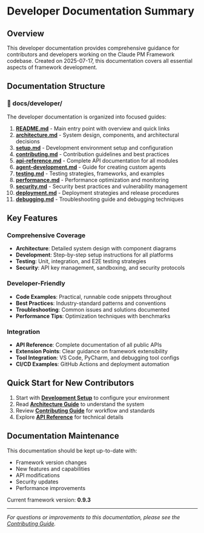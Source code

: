 # Developer Documentation Summary

## Overview

This developer documentation provides comprehensive guidance for contributors and developers working on the Claude PM Framework codebase. Created on 2025-07-17, this documentation covers all essential aspects of framework development.

## Documentation Structure

### 📁 docs/developer/
The developer documentation is organized into focused guides:

1. **[README.md](./README.md)** - Main entry point with overview and quick links
2. **[architecture.md](./architecture.md)** - System design, components, and architectural decisions
3. **[setup.md](./setup.md)** - Development environment setup and configuration
4. **[contributing.md](./contributing.md)** - Contribution guidelines and best practices
5. **[api-reference.md](./api-reference.md)** - Complete API documentation for all modules
6. **[agent-development.md](./agent-development.md)** - Guide for creating custom agents
7. **[testing.md](./testing.md)** - Testing strategies, frameworks, and examples
8. **[performance.md](./performance.md)** - Performance optimization and monitoring
9. **[security.md](./security.md)** - Security best practices and vulnerability management
10. **[deployment.md](./deployment.md)** - Deployment strategies and release procedures
11. **[debugging.md](./debugging.md)** - Troubleshooting guide and debugging techniques

## Key Features

### Comprehensive Coverage
- **Architecture**: Detailed system design with component diagrams
- **Development**: Step-by-step setup instructions for all platforms
- **Testing**: Unit, integration, and E2E testing strategies
- **Security**: API key management, sandboxing, and security protocols

### Developer-Friendly
- **Code Examples**: Practical, runnable code snippets throughout
- **Best Practices**: Industry-standard patterns and conventions
- **Troubleshooting**: Common issues and solutions documented
- **Performance Tips**: Optimization techniques with benchmarks

### Integration
- **API Reference**: Complete documentation of all public APIs
- **Extension Points**: Clear guidance on framework extensibility
- **Tool Integration**: VS Code, PyCharm, and debugging tool configs
- **CI/CD Examples**: GitHub Actions and deployment automation

## Quick Start for New Contributors

1. Start with **[Development Setup](./setup.md)** to configure your environment
2. Read **[Architecture Guide](./architecture.md)** to understand the system
3. Review **[Contributing Guide](./contributing.md)** for workflow and standards
4. Explore **[API Reference](./api-reference.md)** for technical details

## Documentation Maintenance

This documentation should be kept up-to-date with:
- Framework version changes
- New features and capabilities
- API modifications
- Security updates
- Performance improvements

Current framework version: **0.9.3**

---

*For questions or improvements to this documentation, please see the [Contributing Guide](./contributing.md#documentation).*